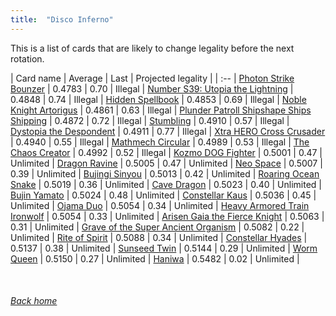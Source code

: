 ```yaml
---
title:  "Disco Inferno"
---
```


This is a list of cards that are likely to change legality before the next rotation.

| Card name | Average | Last | Projected legality |
| :-- |
[Photon Strike Bounzer](https://db.ygoprodeck.com/card/?search=Photon%20Strike%20Bounzer) | 0.4783 | 0.70 | Illegal |
[Number S39: Utopia the Lightning](https://db.ygoprodeck.com/card/?search=Number%20S39:%20Utopia%20the%20Lightning) | 0.4848 | 0.74 | Illegal |
[Hidden Spellbook](https://db.ygoprodeck.com/card/?search=Hidden%20Spellbook) | 0.4853 | 0.69 | Illegal |
[Noble Knight Artorigus](https://db.ygoprodeck.com/card/?search=Noble%20Knight%20Artorigus) | 0.4861 | 0.63 | Illegal |
[Plunder Patroll Shipshape Ships Shipping](https://db.ygoprodeck.com/card/?search=Plunder%20Patroll%20Shipshape%20Ships%20Shipping) | 0.4872 | 0.72 | Illegal |
[Stumbling](https://db.ygoprodeck.com/card/?search=Stumbling) | 0.4910 | 0.57 | Illegal |
[Dystopia the Despondent](https://db.ygoprodeck.com/card/?search=Dystopia%20the%20Despondent) | 0.4911 | 0.77 | Illegal |
[Xtra HERO Cross Crusader](https://db.ygoprodeck.com/card/?search=Xtra%20HERO%20Cross%20Crusader) | 0.4940 | 0.55 | Illegal |
[Mathmech Circular](https://db.ygoprodeck.com/card/?search=Mathmech%20Circular) | 0.4989 | 0.53 | Illegal |
[The Chaos Creator](https://db.ygoprodeck.com/card/?search=The%20Chaos%20Creator) | 0.4992 | 0.52 | Illegal |
[Kozmo DOG Fighter](https://db.ygoprodeck.com/card/?search=Kozmo%20DOG%20Fighter) | 0.5001 | 0.47 | Unlimited |
[Dragon Ravine](https://db.ygoprodeck.com/card/?search=Dragon%20Ravine) | 0.5005 | 0.47 | Unlimited |
[Neo Space](https://db.ygoprodeck.com/card/?search=Neo%20Space) | 0.5007 | 0.39 | Unlimited |
[Bujingi Sinyou](https://db.ygoprodeck.com/card/?search=Bujingi%20Sinyou) | 0.5013 | 0.42 | Unlimited |
[Roaring Ocean Snake](https://db.ygoprodeck.com/card/?search=Roaring%20Ocean%20Snake) | 0.5019 | 0.36 | Unlimited |
[Cave Dragon](https://db.ygoprodeck.com/card/?search=Cave%20Dragon) | 0.5023 | 0.40 | Unlimited |
[Bujin Yamato](https://db.ygoprodeck.com/card/?search=Bujin%20Yamato) | 0.5024 | 0.48 | Unlimited |
[Constellar Kaus](https://db.ygoprodeck.com/card/?search=Constellar%20Kaus) | 0.5036 | 0.45 | Unlimited |
[Ojama Duo](https://db.ygoprodeck.com/card/?search=Ojama%20Duo) | 0.5054 | 0.34 | Unlimited |
[Heavy Armored Train Ironwolf](https://db.ygoprodeck.com/card/?search=Heavy%20Armored%20Train%20Ironwolf) | 0.5054 | 0.33 | Unlimited |
[Arisen Gaia the Fierce Knight](https://db.ygoprodeck.com/card/?search=Arisen%20Gaia%20the%20Fierce%20Knight) | 0.5063 | 0.31 | Unlimited |
[Grave of the Super Ancient Organism](https://db.ygoprodeck.com/card/?search=Grave%20of%20the%20Super%20Ancient%20Organism) | 0.5082 | 0.22 | Unlimited |
[Rite of Spirit](https://db.ygoprodeck.com/card/?search=Rite%20of%20Spirit) | 0.5088 | 0.34 | Unlimited |
[Constellar Hyades](https://db.ygoprodeck.com/card/?search=Constellar%20Hyades) | 0.5137 | 0.38 | Unlimited |
[Sunseed Twin](https://db.ygoprodeck.com/card/?search=Sunseed%20Twin) | 0.5144 | 0.29 | Unlimited |
[Worm Queen](https://db.ygoprodeck.com/card/?search=Worm%20Queen) | 0.5150 | 0.27 | Unlimited |
[Haniwa](https://db.ygoprodeck.com/card/?search=Haniwa) | 0.5482 | 0.02 | Unlimited |

<br>

###### [Back home](index)